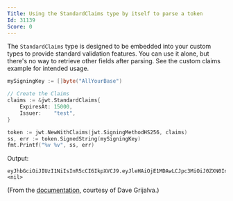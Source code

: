 ```yaml
---
Title: Using the StandardClaims type by itself to parse a token
Id: 31139
Score: 0
---
```

The `StandardClaims` type is designed to be embedded into your custom types to provide standard validation features. You can use it alone, but there's no way to retrieve other fields after parsing. See the custom claims example for intended usage.

```go
mySigningKey := []byte("AllYourBase")

// Create the Claims
claims := &jwt.StandardClaims{
    ExpiresAt: 15000,
    Issuer:    "test",
}

token := jwt.NewWithClaims(jwt.SigningMethodHS256, claims)
ss, err := token.SignedString(mySigningKey)
fmt.Printf("%v %v", ss, err)
```

Output:

```text
eyJhbGciOiJIUzI1NiIsInR5cCI6IkpXVCJ9.eyJleHAiOjE1MDAwLCJpc3MiOiJ0ZXN0In0.QsODzZu3lUZMVdhbO76u3Jv02iYCvEHcYVUI1kOWEU0 <nil>
```

(From the [documentation](https://godoc.org/github.com/dgrijalva/jwt-go#ex-NewWithClaims--StandardClaims), courtesy of Dave Grijalva.)
